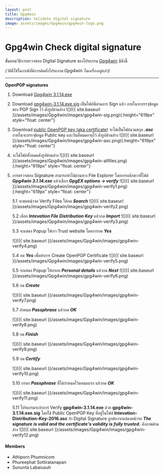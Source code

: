 ```yaml
---
layout: post
title: Gpg4win
description: Validate digital signature
image: assets/images/Gpg4win/gpg4win-logo.png
---
```


# Gpg4win Check digital signature

ขั้นตอนวิธีการตรวจสอบ Digital Signature ของโปรแกรม [Gpg4win](https://www.gpg4win.org/download.html) มีดังนี้ 

*(วิธีนี้ใช้ในกรณีที่มีการติดตั้งโปรแกรม Gpg4win ในเครื่องอยู่แล้ว)*

---
**OpenPGP signatures**


1. Download [Gpg4win 3.1.14.exe](https://www.gpg4win.org/get-gpg4win.html)
    
2. Download [gpg4win-3.1.14.exe.sig](https://files.gpg4win.org/gpg4win-3.1.14.exe.sig) เป็นไฟล์ที่ผ่านการ Sign แล้ว ภายในจะบรรจุข้อมูลของ PGP Sign ไว้ ดังรูปด้านล่าง
![]({{ site.baseurl }}/assets/images/Gpg4win/images/gpg4win-sig.png){:height="619px" style="float: center"}

1. Download [public OpenPGP key (aka certificate)](https://ssl.intevation.de/Intevation-Distribution-Key-2016.asc) จะได้เป็นไฟล์นามสกุล ***.asc*** ภายในจะบรรจุข้อมูล Public key และวันที่หมดอายุไว้ ดังรูปด้านล้าง
![]({{ site.baseurl }}/assets/images/Gpg4win/images/gpg4win-asc.png){:height="619px" style="float: center"}

4. จะได้ไฟล์ทั้งหมดดังรูปด้านล่าง
![]({{ site.baseurl }}/assets/images/Gpg4win/images/gpg4win-allfiles.png){:height="619px" style="float: center"}

5. การตรวจสอบ Signature สามารถทำได้ผ่านทาง File Explorer โดยการคลิกขวาที่ไฟล์ ***Gpg4win 3.1.14.exe*** แล้วเลือก ***GpgEX options -> verify***
![]({{ site.baseurl }}/assets/images/Gpg4win/images/gpg4win-verify1.png){:height="619px" style="float: center"}

    5.1 จะพบหน้าจอ Verify Files ให้กด ***Search***
    ![]({{ site.baseurl }}/assets/images/Gpg4win/images/gpg4win-verify2.png)

    5.2 เลือก ***Intevation File Distribution Key*** แล้วกด ***Import***
    ![]({{ site.baseurl }}/assets/images/Gpg4win/images/gpg4win-verify3.png)

    5.3 จะแสดง Popup ให้เรา Trust website โดยการกด ***Yes***

    ![]({{ site.baseurl }}/assets/images/Gpg4win/images/gpg4win-verify4.png)

    5.4 กด ***Yes*** เพื่อทำการ Create OpenPGP Certificate
    ![]({{ site.baseurl }}/assets/images/Gpg4win/images/gpg4win-verify5.png)

    5.5 จะแสดง Popup ให้กรอก ***Personal details*** แล้วกด ***Next***
    ![]({{ site.baseurl }}/assets/images/Gpg4win/images/gpg4win-verify6.png)

    5.6 กด ***Create***

    ![]({{ site.baseurl }}/assets/images/Gpg4win/images/gpg4win-verify7.png)

    5.7 กำหนด ***Passphrase*** แล้วกด ***OK***

    ![]({{ site.baseurl }}/assets/images/Gpg4win/images/gpg4win-verify8.png)

    5.8 กด ***Finish***

    ![]({{ site.baseurl }}/assets/images/Gpg4win/images/gpg4win-verify9.png)

    5.9 กด ***Certify***

    ![]({{ site.baseurl }}/assets/images/Gpg4win/images/gpg4win-verify10.png)

    5.10 กรอก ***Passphrase*** ที่ได้กำหนดไว้ตอนแแรก แล้วกด ***OK***
    
    ![]({{ site.baseurl }}/assets/images/Gpg4win/images/gpg4win-verify11.png)

    5.11 โปรแกรมจะทำการ Verify **gpg4win-3.1.14.exe** ด้วย **gpg4win-3.1.14.exe.sig** โดยใช้ Public OpenPGP Key ที่อยู่ในไฟล์ **Intevation-Distribution-Key-2016.asc** ถ้า Digital Signature ถูกต้องจะแสดงหน้าจอ ***The signature is valid and the certificate's validity is fully trusted.***  ดังภาพด้านล่าง
    ![]({{ site.baseurl }}/assets/images/Gpg4win/images/gpg4win-verify12.png)

#### Members
- Athiporn Phumnicom
- Phureephat Sottiratanapan
- Sununta Labaiusuh